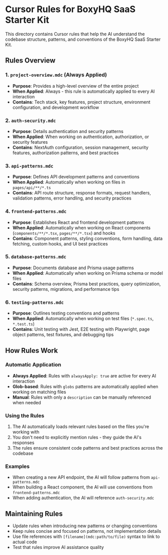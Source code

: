 # Cursor Rules for BoxyHQ SaaS Starter Kit

This directory contains Cursor rules that help the AI understand the codebase structure, patterns, and conventions of the BoxyHQ SaaS Starter Kit.

## Rules Overview

### 1. `project-overview.mdc` (Always Applied)
- **Purpose**: Provides a high-level overview of the entire project
- **When Applied**: Always - this rule is automatically applied to every AI interaction
- **Contains**: Tech stack, key features, project structure, environment configuration, and development workflow

### 2. `auth-security.mdc`
- **Purpose**: Details authentication and security patterns
- **When Applied**: When working on authentication, authorization, or security features
- **Contains**: NextAuth configuration, session management, security features, authorization patterns, and best practices

### 3. `api-patterns.mdc`
- **Purpose**: Defines API development patterns and conventions
- **When Applied**: Automatically when working on files in `pages/api/**/*.ts`
- **Contains**: API route structure, response formats, request handlers, validation patterns, error handling, and security practices

### 4. `frontend-patterns.mdc`
- **Purpose**: Establishes React and frontend development patterns
- **When Applied**: Automatically when working on React components (`components/**/*.tsx`, `pages/**/*.tsx`) and hooks
- **Contains**: Component patterns, styling conventions, form handling, data fetching, custom hooks, and UI best practices

### 5. `database-patterns.mdc`
- **Purpose**: Documents database and Prisma usage patterns
- **When Applied**: Automatically when working on Prisma schema or model files
- **Contains**: Schema overview, Prisma best practices, query optimization, security patterns, migrations, and performance tips

### 6. `testing-patterns.mdc`
- **Purpose**: Outlines testing conventions and patterns
- **When Applied**: Automatically when working on test files (`*.spec.ts`, `*.test.ts`)
- **Contains**: Unit testing with Jest, E2E testing with Playwright, page object patterns, test fixtures, and debugging tips

## How Rules Work

### Automatic Application
- **Always Applied**: Rules with `alwaysApply: true` are active for every AI interaction
- **Glob-based**: Rules with `globs` patterns are automatically applied when working on matching files
- **Manual**: Rules with only a `description` can be manually referenced when needed

### Using the Rules
1. The AI automatically loads relevant rules based on the files you're working with
2. You don't need to explicitly mention rules - they guide the AI's responses
3. The rules ensure consistent code patterns and best practices across the codebase

### Examples
- When creating a new API endpoint, the AI will follow patterns from `api-patterns.mdc`
- When building a React component, the AI will use conventions from `frontend-patterns.mdc`
- When adding authentication, the AI will reference `auth-security.mdc`

## Maintaining Rules
- Update rules when introducing new patterns or changing conventions
- Keep rules concise and focused on patterns, not implementation details
- Use file references with `[filename](mdc:path/to/file)` syntax to link to actual code
- Test that rules improve AI assistance quality 